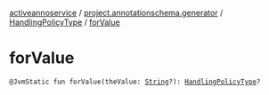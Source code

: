 [activeannoservice](../../index.md) / [project.annotationschema.generator](../index.md) / [HandlingPolicyType](index.md) / [forValue](./for-value.md)

# forValue

`@JvmStatic fun forValue(theValue: `[`String`](https://kotlinlang.org/api/latest/jvm/stdlib/kotlin/-string/index.html)`?): `[`HandlingPolicyType`](index.md)`?`
